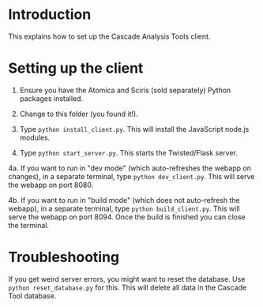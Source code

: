 # Introduction

This explains how to set up the Cascade Analysis Tools client.

# Setting up the client

1. Ensure you have the Atomica and Sciris (sold separately) Python packages installed.

2. Change to this folder (you found it!).

3. Type `python install_client.py`. This will install the JavaScript node.js modules.

4. Type `python start_server.py`. This starts the Twisted/Flask server.

4a. If you want to run in "dev mode" (which auto-refreshes the webapp on changes), in a separate terminal, type `python dev_client.py`. This will serve the webapp on port 8080.

4b. If you want to run in "build mode" (which does not auto-refresh the webapp), in a separate terminal, type `python build_client.py`. This will serve the webapp on port 8094. Once the build is finished you can close the terminal.

# Troubleshooting

If you get weird server errors, you might want to reset the database. Use `python reset_database.py` for this. This will delete all data in the Cascade Tool database.